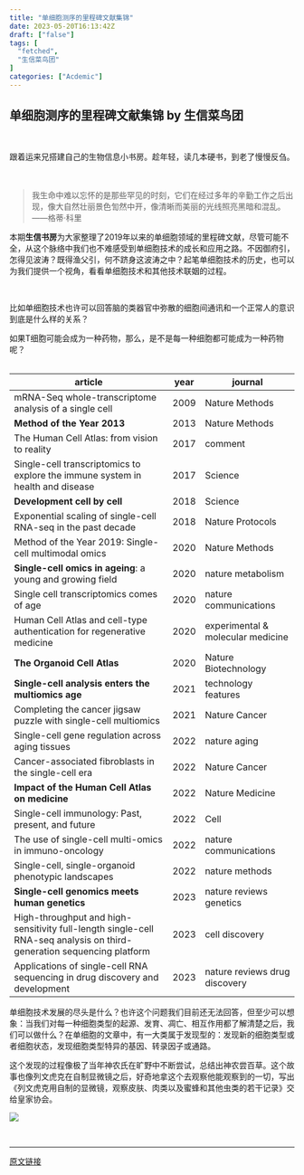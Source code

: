 ```yaml
---
title: "单细胞测序的里程碑文献集锦"
date: 2023-05-20T16:13:42Z
draft: ["false"]
tags: [
  "fetched",
  "生信菜鸟团"
]
categories: ["Acdemic"]
---
```

单细胞测序的里程碑文献集锦 by 生信菜鸟团
------
<div><p><br></p><p>跟着运来兄搭建自己的生物信息小书房。趁年轻，读几本硬书，到老了慢慢反刍。<br><br><br></p><section data-tool="mdnice编辑器" data-website="https://www.mdnice.com"><blockquote data-tool="mdnice编辑器"><p>我生命中难以忘怀的是那些罕见的时刻，它们在经过多年的辛勤工作之后出现，像大自然壮丽景色訇然中开，像清晰而美丽的光线照亮黑暗和混乱。——格蒂·科里</p></blockquote><p data-tool="mdnice编辑器">本期<strong>生信书房</strong>为大家整理了2019年以来的单细胞领域的里程碑文献，尽管可能不全，从这个脉络中我们也不难感受到单细胞技术的成长和应用之路。不因御府引，怎得见波涛？既得渔父引，何不跻身这波涛之中？起笔单细胞技术的历史，也可以为我们提供一个视角，看看单细胞技术和其他技术联姻的过程。</p><figure data-tool="mdnice编辑器"><br></figure><p data-tool="mdnice编辑器">比如单细胞技术也许可以回答脑的类器官中弥散的细胞间通讯和一个正常人的意识到底是什么样的关系？</p><p data-tool="mdnice编辑器">如果T细胞可能会成为一种药物，那么，是不是每一种细胞都可能成为一种药物呢？<br><mpchecktext><br></mpchecktext></p><section data-tool="mdnice编辑器"><table><thead><tr><th>article</th><th>year</th><th>journal</th></tr></thead><tbody><tr><td>mRNA-Seq whole-transcriptome analysis of a single cell</td><td>2009</td><td>Nature Methods</td></tr><tr><td><strong>Method of the Year 2013</strong></td><td>2013</td><td>Nature Methods</td></tr><tr><td>The Human Cell Atlas: from vision to reality</td><td>2017</td><td>comment</td></tr><tr><td>Single-cell transcriptomics to explore the immune system in health and disease</td><td>2017</td><td>Science</td></tr><tr><td><strong>Development cell by cell</strong></td><td>2018</td><td>Science</td></tr><tr><td>Exponential scaling of single-cell RNA-seq in the past decade</td><td>2018</td><td>Nature Protocols</td></tr><tr><td>Method of the Year 2019: Single-cell multimodal omics</td><td>2020</td><td>Nature Methods</td></tr><tr><td><strong>Single-cell omics in ageing</strong>: a young and growing field</td><td>2020</td><td>nature metabolism</td></tr><tr><td>Single cell transcriptomics comes of age</td><td>2020</td><td>nature communications</td></tr><tr><td>Human Cell Atlas and cell-type authentication for regenerative medicine</td><td>2020</td><td>experimental &amp; molecular medicine</td></tr><tr><td><strong>The Organoid Cell Atlas</strong></td><td>2020</td><td>Nature Biotechnology</td></tr><tr><td><strong>Single-cell analysis enters the multiomics age</strong></td><td>2021</td><td>technology features</td></tr><tr><td>Completing the cancer jigsaw puzzle with single-cell multiomics</td><td>2021</td><td>Nature Cancer</td></tr><tr><td>Single-cell gene regulation across aging tissues</td><td>2022</td><td>nature aging</td></tr><tr><td>Cancer-associated fibroblasts in the single-cell era</td><td>2022</td><td>Nature Cancer</td></tr><tr><td><strong>Impact of the Human Cell Atlas on medicine</strong></td><td>2022</td><td>Nature Medicine</td></tr><tr><td>Single-cell immunology: Past, present, and future</td><td>2022</td><td>Cell</td></tr><tr><td>The use of single-cell multi-omics in immuno-oncology</td><td>2022</td><td>nature communications</td></tr><tr><td>Single-cell, single-organoid phenotypic landscapes</td><td>2022</td><td>nature methods</td></tr><tr><td><strong>Single-cell genomics meets human genetics</strong></td><td>2023</td><td>nature reviews genetics</td></tr><tr><td>High-throughput and high-sensitivity full-length single-cell RNA-seq analysis on third-generation sequencing platform</td><td>2023</td><td>cell discovery</td></tr><tr><td>Applications of single-cell RNA sequencing in drug discovery and development</td><td>2023</td><td>nature reviews drug discovery</td></tr></tbody></table></section><p data-tool="mdnice编辑器">单细胞技术发展的尽头是什么？也许这个问题我们目前还无法回答，但至少可以想象：当我们对每一种细胞类型的起源、发育、凋亡、相互作用都了解清楚之后，我们可以做什么？在单细胞的文章中，有一大类属于发现型的：发现新的细胞类型或者细胞状态，发现细胞类型特异的基因、转录因子或通路。</p><p data-tool="mdnice编辑器">这个发现的过程像极了当年神农氏在旷野中不断尝试，总结出神农尝百草。这个故事也像列文虎克在自制显微镜之后，好奇地拿这个去观察他能观察到的一切，写出《列文虎克用自制的显微镜，观察皮肤、肉类以及蜜蜂和其他虫类的若干记录》交给皇家协会。</p><p><img data-galleryid="" data-ratio="1.2751677852348993" data-s="300,640" data-src="https://mmbiz.qpic.cn/mmbiz_png/iaRJcrq2LosibicnBSdasjdoibp7vTMZBkRKQY0lTwiaHPcC2bO9XicO8Sg6tnotPQG0ibItehIlmvn8ljUEQffHOTd6A/640?wx_fmt=png" data-type="png" data-w="298" src="https://mmbiz.qpic.cn/mmbiz_png/iaRJcrq2LosibicnBSdasjdoibp7vTMZBkRKQY0lTwiaHPcC2bO9XicO8Sg6tnotPQG0ibItehIlmvn8ljUEQffHOTd6A/640?wx_fmt=png"></p><p><br></p></section><p><mp-style-type data-value="10000"></mp-style-type></p></div>  
<hr>
<a href="https://mp.weixin.qq.com/s/uFnLrEz7aVqtDa9TftJlRw",target="_blank" rel="noopener noreferrer">原文链接</a>
